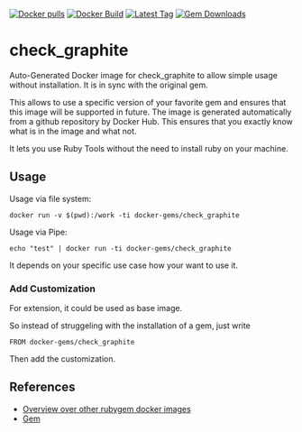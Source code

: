 [![Docker pulls](https://img.shields.io/docker/pulls/rubygem/check_graphite.svg)](https://hub.docker.com/r/rubygem/check_graphite/)
[![Docker Build](https://img.shields.io/docker/automated/rubygem/check_graphite.svg)](https://hub.docker.com/r/rubygem/check_graphite/)
[![Latest Tag](https://img.shields.io/github/tag/docker-rubygem/check_graphite.svg)](https://hub.docker.com/r/rubygem/check_graphite/)
[![Gem Downloads](https://img.shields.io/gem/dt/check_graphite.svg)](https://rubygems.org/gems/check_graphite/)
# check_graphite

Auto-Generated Docker image for check_graphite to allow simple usage without installation.
It is in sync with the original gem.

This allows to use a specific version of your favorite gem and ensures that this image will be supported in future.
The image is generated automatically from a github repository by Docker Hub.
This ensures that you exactly know what is in the image and what not.

It lets you use Ruby Tools without the need to install ruby on your machine.

## Usage

Usage via file system:

`docker run -v $(pwd):/work -ti docker-gems/check_graphite`

Usage via Pipe:

`echo "test" | docker run -ti docker-gems/check_graphite`

It depends on your specific use case how your want to use it.

### Add Customization

For extension, it could be used as base image.

So instead of struggeling with the installation of a gem, just write

`FROM docker-gems/check_graphite`

Then add the customization.

## References

 - [Overview over other rubygem docker images](https://github.com/thinkbot/docker-rubygem)
 - [Gem](https://rubygems.org/gems/check_graphite/)
